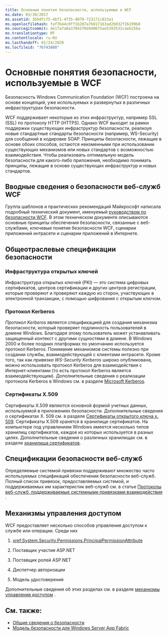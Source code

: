 ```yaml
---
title: Основные понятия безопасности, используемые в WCF
ms.date: 03/30/2017
ms.assetid: 3b9dfcf5-4bf1-4f35-9070-723171c823a1
ms.openlocfilehash: faf7b44c0ff1b207a7b017163ad2b032f26199b8
ms.sourcegitcommit: de17a7a0a37042f0d4406f5ae5393531caeb25ba
ms.translationtype: MT
ms.contentlocale: ru-RU
ms.lasthandoff: 01/24/2020
ms.locfileid: "76743880"
---
```

# <a name="security-concepts-used-in-wcf"></a>Основные понятия безопасности, используемые в WCF
Безопасность Windows Communication Foundation (WCF) построена на основе концепций, уже используемых и развернутых в различных инфраструктурах безопасности.  
  
 WCF поддерживает некоторые из этих инфраструктур, например SSL (SSL) по протоколу HTTP (HTTPS). Однако WCF выходит за рамки поддержки существующих инфраструктур безопасности, реализуя новые стандартные стандарты безопасности (например, WS-Security) для сообщений в кодировке SOAP. Принципы безопасности, лежащие в основе обоих способов, остаются неизменными при использовании существующих механизмов или новых стандартов с возможностью взаимодействия. Чтобы реализовать оптимальную модель безопасности для какого-либо приложения, необходимо понимать принципы, лежащие в основе существующих инфраструктур и новых стандартов.  
  
## <a name="introduction-to-security-for-wcf-web-services"></a>Вводные сведения о безопасности веб-служб WCF  

Группа шаблонов и практических рекомендаций Майкрософт написала подробный технический документ, именуемый [руководством по безопасности WCF](https://archive.codeplex.com/?p=wcfsecurityguide). В этом техническом документе описываются основные принципы обеспечения безопасности, связанные с веб-службами, ключевые понятия безопасности WCF, сценарии приложений интрасети и сценарии приложений в Интернете.  
  
## <a name="industry-wide-security-specifications"></a>Общеотраслевые спецификации безопасности  
  
### <a name="public-key-infrastructure"></a>Инфраструктура открытых ключей  

Инфраструктура открытых ключей (PKI) — это система цифровых сертификатов, центров сертификации и других центров регистрации, которые проверяют и проверяют каждую из сторон, участвующих в электронной транзакции, с помощью шифрования с открытым ключом.
  
### <a name="kerberos-protocol"></a>Протокол Kerberos  
 *Протокол Kerberos* является спецификацией для создания механизма безопасности, который проверяет подлинность пользователей в домене Windows. Благодаря этому пользователь может устанавливать защищенный контекст с другими сущностями в домене. В Windows 2000 и более поздних платформах по умолчанию используется протокол Kerberos. Понимание механизмов системы полезно при создании службы, взаимодействующей с клиентами интрасети. Кроме того, так как *привязка WS-Security Kerberos* широко опубликована, можно использовать протокол Kerberos для взаимодействия с Интернет-клиентами (то есть протокол Kerberos является взаимодействующим). Дополнительные сведения о реализации протокола Kerberos в Windows см. в разделе [Microsoft Kerberos](/windows/win32/secauthn/microsoft-kerberos).  
  
### <a name="x509-certificates"></a>Сертификаты X.509  
 Сертификаты X.509 являются основной формой учетных данных, используемой в приложениях безопасности. Дополнительные сведения о сертификатах X. 509 см. в разделе [Сертификаты открытого ключа x. 509](/windows/win32/seccertenroll/about-x-509-public-key-certificates). Сертификаты X.509 хранятся в хранилище сертификатов. На компьютере под управлением Windows имеется несколько типов хранилищ сертификатов, каждое из которых используется в разных целях. Дополнительные сведения о различных хранилищах см. в разделе [хранилища сертификатов](https://docs.microsoft.com/previous-versions/windows/it-pro/windows-server-2003/cc757138(v=ws.10)).  
  
## <a name="web-services-security-specifications"></a>Спецификации безопасности веб-служб  
 Определяемые системой привязки поддерживают множество часто используемых спецификаций обеспечения безопасности веб-служб. Полный список привязок, предоставляемых системой, и поддерживаемых им характеристик веб-служб см. в статье [Протоколы веб-служб, поддерживаемые системными привязками взаимодействия](../../../../docs/framework/wcf/feature-details/web-services-protocols-supported-by-system-provided-interoperability-bindings.md) .  
  
## <a name="access-control-mechanisms"></a>Механизмы управления доступом  
 WCF предоставляет несколько способов управления доступом к службе или операции. Среди них  
  
1. <xref:System.Security.Permissions.PrincipalPermissionAttribute>  
  
2. Поставщик участия ASP.NET  
  
3. Поставщик ролей ASP.NET  
  
4. Диспетчер авторизации  
  
5. Модель удостоверения  
  
 Дополнительные сведения об этих разделах см. в разделе [механизмы управления доступом](../../../../docs/framework/wcf/feature-details/access-control-mechanisms.md) .  
  
## <a name="see-also"></a>См. также:

- [Общие сведения о безопасности](../../../../docs/framework/wcf/feature-details/security-overview.md)
- [Модель безопасности для Windows Server App Fabric](https://docs.microsoft.com/previous-versions/appfabric/ee677202(v=azure.10))

